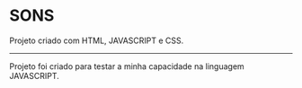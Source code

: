 # SONS
Projeto criado com HTML, JAVASCRIPT e CSS.
<hr>

Projeto foi criado para testar a minha capacidade na linguagem JAVASCRIPT.

